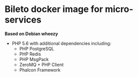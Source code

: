 # Bileto docker image for micro-services

**Based on Debian wheezy**

- PHP 5.6 with additional dependencies including:
    - PHP PostgreSQL
    - PHP Redis
    - PHP MsgPack
    - ZeroMQ + PHP Client
    - Phalcon Framework

